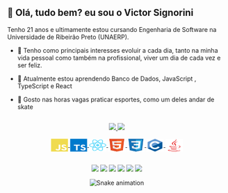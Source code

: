 ## 👋 Olá, tudo bem? eu sou o Victor Signorini
 
 Tenho 21 anos e ultimamente estou cursando Engenharia de Software na 
 Universidade de Ribeirão Preto (UNAERP).
 
 * 👀 Tenho como principais interesses evoluir a cada dia, tanto na minha vida pessoal
 como também na profissional, viver um dia de cada vez e ser feliz.
 
 * 🌱 Atualmente estou aprendendo Banco de Dados, JavaScript , TypeScript e React

 * 💞️ Gosto nas horas vagas praticar esportes, como um deles andar de skate

##

<div align="center">
  <a href="https://github.com/victorsig">
  <img height="180em" src="https://github-readme-stats.vercel.app/api?username=victorsig&show_icons=true&theme=dark&include_all_commits=true&count_private=true"/>
  <img height="180em" src="https://github-readme-stats.vercel.app/api/top-langs/?username=victorsig&layout=compact&langs_count=7&theme=dark"/>
</div>

 <div style="display: inline_block" align="center"><br>
  <img align="center" alt="Sigg-Js" height="30" width="40" src="https://raw.githubusercontent.com/devicons/devicon/master/icons/javascript/javascript-plain.svg">
  <img align="center" alt="Sigg-Ts" height="30" width="40" src="https://raw.githubusercontent.com/devicons/devicon/master/icons/typescript/typescript-plain.svg">
  <img align="center" alt="Sigg-React" height="30" width="40" src="https://raw.githubusercontent.com/devicons/devicon/master/icons/react/react-original.svg">
  <img align="center" alt="Sigg-HTML" height="30" width="40" src="https://raw.githubusercontent.com/devicons/devicon/master/icons/html5/html5-original.svg">
  <img align="center" alt="Sigg-CSS" height="30" width="40" src="https://raw.githubusercontent.com/devicons/devicon/master/icons/css3/css3-original.svg">
  <img align="center" alt="Sigg-C" height="30" width="40" src="https://github.com/devicons/devicon/blob/master/icons/c/c-original.svg">
  <img align="center" alt="Sigg-Java" height="30" width="40" src="https://github.com/devicons/devicon/blob/master/icons/java/java-plain.svg">
</div>
 
  ##
 
<div align="center"> 
  <a href="https://www.youtube.com/channel/UCFLK8o7VP10EcqHpk3NWrHg" target="_blank"><img src="https://img.shields.io/badge/YouTube-FF0000?style=for-the-badge&logo=youtube&logoColor=white" target="_blank"></a>
  <a href="https://www.instagram.com/victorsig_/" target="_blank"><img src="https://img.shields.io/badge/-Instagram-%23E4405F?style=for-the-badge&logo=instagram&logoColor=white" target="_blank"></a>
 	<a href="https://www.twitch.tv/siggcs" target="_blank"><img src="https://img.shields.io/badge/Twitch-9146FF?style=for-the-badge&logo=twitch&logoColor=white" target="_blank"></a>
 <a href="https://discord.gg/7SM3MVRdPj" target="_blank"><img src="https://img.shields.io/badge/Discord-7289DA?style=for-the-badge&logo=discord&logoColor=white" target="_blank"></a> 
  <a href = "mailto:victorsignorinii@hotmail.com"><img src="https://img.shields.io/badge/Microsoft_Outlook-0078D4?style=for-the-badge&logo=microsoft-outlook&logoColor=white" target="_blank"></a>
  <a href="https://www.linkedin.com/in/victorsigg/" target="_blank"><img src="https://img.shields.io/badge/-LinkedIn-%230077B5?style=for-the-badge&logo=linkedin&logoColor=white" target="_blank"></a> 
 
 ![Snake animation](https://github.com/victorsig/victorsig/blob/output/github-contribution-grid-snake.svg)
 
</div>
